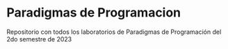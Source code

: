 # Paradigmas de Programacion

 Repositorio con todos los laboratorios de Paradigmas de Programación del 2do semestre de 2023

